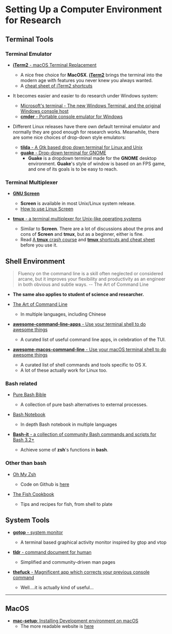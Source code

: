 # Setting Up a Computer Environment for Research

## Terminal Tools

### Terminal Emulator

* [__iTerm2__ - macOS Terminal Replacement](https://www.iterm2.com/)
	- A nice free choice for __MacOSX__. [__iTerm2__](https://github.com/gnachman/iTerm2) brings the terminal into the modern age with features you never knew you always wanted.
	- A [cheat sheet of iTerm2 shortcuts](https://gist.github.com/squarism/ae3613daf5c01a98ba3a)

* It becomes easier and easier to do research under Windows system:
	- [Microsoft's terminal - The new Windows Terminal, and the original Windows console host](https://github.com/microsoft/terminal)
	- [__cmder__ - Portable console emulator for Windows](https://cmder.net/)

* Different Linux releases have there own default terminal emulator and normally they are good enough for research works. Meanwhile, there are some nice choices of drop-down style emulators:
	- [__tilda__ - A Gtk based drop down terminal for Linux and Unix](https://github.com/lanoxx/tilda)
	- [__guake__ - Drop-down terminal for GNOME](https://github.com/Guake/guake)
		- __Guake__ is a dropdown terminal made for the __GNOME__ desktop environment. __Guake__'s style of window is based on an FPS game, and one of its goals is to be easy to reach.

### Terminal Multiplexer

* [__GNU Screen__](http://git.savannah.gnu.org/cgit/screen.git)
	- __Screen__ is available in most Unix/Linux system release.
	- [How to use Linux Screen](https://linuxize.com/post/how-to-use-linux-screen/)

* [__tmux__ - a terminal multiplexer for Unix-like operating systems](https://github.com/tmux/tmux)
	- Similar to __Screen__. There are a lot of discussions about the pros and cons of __Screen__ and __tmux__, but as a beginner, either is fine.
	- Read [A __tmux__ crash course](https://thoughtbot.com/blog/a-tmux-crash-course) and [__tmux__ shortcuts and cheat sheet](https://gist.github.com/MohamedAlaa/2961058) before you use it.

## Shell Environment

> Fluency on the command line is a skill often neglected or considered arcane, but it improves your flexibility and 
> productivity as an engineer in both obvious and subtle ways.  -- The Art of Command Line

* **The same also applies to student of science and researcher.**

* [The Art of Command Line](https://github.com/jlevy/the-art-of-command-line)
	- In multiple languages, including Chinese

* [__awesome-command-line-apps__ - Use your terminal shell to do awesome things](https://github.com/herrbischoff/awesome-command-line-apps)
	- A curated list of useful command line apps, in celebration of the TUI.

* [__awesome-macos-command-line__ - Use your macOS terminal shell to do awesome things](https://github.com/herrbischoff/awesome-macos-command-line)
	- A curated list of shell commands and tools specific to OS X. 
	- A lot of these actually work for Linux too.

### __Bash__ related

* [Pure Bash Bible](https://github.com/dylanaraps/pure-bash-bible)
	- A collection of pure bash alternatives to external processes.

* [Bash Notebook](https://github.com/denysdovhan/bash-handbook)
	- In depth Bash notebook in multiple languages

* [__Bash-it__ - a collection of community Bash commands and scripts for Bash 3.2+](https://github.com/Bash-it/bash-it)
	- Achieve some of __zsh__'s functions in __bash__.

### Other than __bash__

* [Oh My Zsh](https://ohmyz.sh/)
	- Code on Github is [here](https://github.com/robbyrussell/oh-my-zsh/)

* [The Fish Cookbook](https://github.com/jorgebucaran/fish-cookbook)
	- Tips and recipes for fish, from shell to plate

## System Tools

* [__gotop__ - system monitor](https://github.com/cjbassi/gotop)
	- A terminal based graphical activity monitor inspired by gtop and vtop

* [__tldr__ - command document for human](https://github.com/tldr-pages/tldr)
	- Simplified and community-driven man pages

* [__thefuck__ - Magnificent app which corrects your previous console command](https://github.com/nvbn/thefuck)
	- Well....it is actually kind of useful...

-----

## MacOS

* [__mac-setup__: Installing Development environment on macOS](https://github.com/sb2nov/mac-setup)
	- The more readable website is [here](http://sourabhbajaj.com/mac-setup/iTerm/tree.html)
